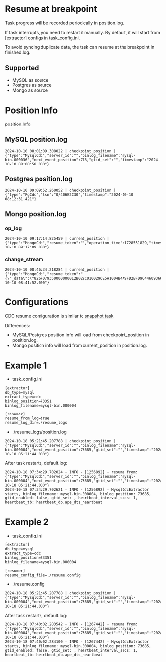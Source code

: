 # Resume at breakpoint

Task progress will be recorded periodically in position.log.

If task interrupts, you need to restart it manually. By default, it will start from [extractor] configs in task_config.ini.

To avoid syncing duplicate data, the task can resume at the breakpoint in finished.log.

## Supported
- MySQL as source
- Postgres as source
- Mongo as source

# Position Info
[position Info](../position.md)

## MySQL position.log
```
2024-10-10 08:01:09.308022 | checkpoint_position | {"type":"MysqlCdc","server_id":"","binlog_filename":"mysql-bin.000036","next_event_position":773,"gtid_set":"","timestamp":"2024-10-10 08:00:58.000"}
```

## Postgres position.log
```
2024-10-10 09:09:52.260052 | checkpoint_position | {"type":"PgCdc","lsn":"0/406E2C30","timestamp":"2024-10-10 08:12:31.421"}
```

## Mongo position.log 
### op_log
```
2024-10-10 09:17:14.825459 | current_position | {"type":"MongoCdc","resume_token":"","operation_time":1728551829,"timestamp":"2024-10-10 09:17:09.000"}
```

### change_stream
```
2024-10-10 08:46:34.218284 | current_position | {"type":"MongoCdc","resume_token":"{\"_data\":\"8267079350000000012B022C0100296E5A1004B4A9FD2BFD9C44609366CD4CD6A3D98E46645F696400646707935067D762990668C8CE0004\"}","operation_time":1728549712,"timestamp":"2024-10-10 08:41:52.000"}
```

# Configurations

CDC resume configuration is similar to [snapshot task](../snapshot/resume.md)

Differences:
- MySQL/Postgres position info will load from checkpoint_position in position.log.
- Mongo position info will load from current_position in position.log.

# Example 1

- task_config.ini
```
[extractor]
db_type=mysql
extract_type=cdc
binlog_position=73351
binlog_filename=mysql-bin.000004

[resumer]
resume_from_log=true
resume_log_dir=./resume_logs
```

- ./resume_logs/position.log
```
2024-10-18 05:21:45.207788 | checkpoint_position | {"type":"MysqlCdc","server_id":"","binlog_filename":"mysql-bin.000004","next_event_position":73685,"gtid_set":"","timestamp":"2024-10-18 05:21:44.000"}
```

After task restarts, default.log:

```
2024-10-18 07:34:29.702024 - INFO - [1256892] - resume from: {"type":"MysqlCdc","server_id":"","binlog_filename":"mysql-bin.000004","next_event_position":73685,"gtid_set":"","timestamp":"2024-10-18 05:21:44.000"}
2024-10-18 07:34:29.702621 - INFO - [1256892] - MysqlCdcExtractor starts, binlog_filename: mysql-bin.000004, binlog_position: 73685, gtid_enabled: false, gtid_set: , heartbeat_interval_secs: 1, heartbeat_tb: heartbeat_db.ape_dts_heartbeat
```

# Example 2
- task_config.ini
```
[extractor]
db_type=mysql
extract_type=cdc
binlog_position=73351
binlog_filename=mysql-bin.000004

[resumer]
resume_config_file=./resume.config
```

- ./resume.config
```
2024-10-18 05:21:45.207788 | checkpoint_position | {"type":"MysqlCdc","server_id":"","binlog_filename":"mysql-bin.000004","next_event_position":73685,"gtid_set":"","timestamp":"2024-10-18 05:21:44.000"}
```

After task restarts, default.log:

```
2024-10-18 07:40:02.283542 - INFO - [1267442] - resume from: {"type":"MysqlCdc","server_id":"","binlog_filename":"mysql-bin.000004","next_event_position":73685,"gtid_set":"","timestamp":"2024-10-18 05:21:44.000"}
2024-10-18 07:40:02.284100 - INFO - [1267442] - MysqlCdcExtractor starts, binlog_filename: mysql-bin.000004, binlog_position: 73685, gtid_enabled: false, gtid_set: , heartbeat_interval_secs: 1, heartbeat_tb: heartbeat_db.ape_dts_heartbeat
```